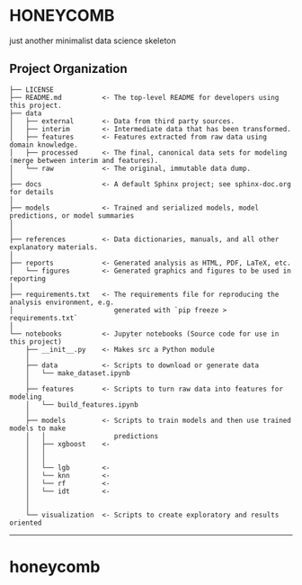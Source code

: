 HONEYCOMB
==============================

just another minimalist data science skeleton

Project Organization
------------

    ├── LICENSE
    ├── README.md          <- The top-level README for developers using this project.
    ├── data
    │   ├── external       <- Data from third party sources.
    │   ├── interim        <- Intermediate data that has been transformed.
    │   ├── features       <- Features extracted from raw data using domain knowledge.
    │   ├── processed      <- The final, canonical data sets for modeling (merge between interim and features).
    │   └── raw            <- The original, immutable data dump.
    │
    ├── docs               <- A default Sphinx project; see sphinx-doc.org for details
    │
    ├── models             <- Trained and serialized models, model predictions, or model summaries
    │
    │
    ├── references         <- Data dictionaries, manuals, and all other explanatory materials.
    │
    ├── reports            <- Generated analysis as HTML, PDF, LaTeX, etc.
    │   └── figures        <- Generated graphics and figures to be used in reporting
    │
    ├── requirements.txt   <- The requirements file for reproducing the analysis environment, e.g.
    │                         generated with `pip freeze > requirements.txt`
    │
    └── notebooks          <- Jupyter notebooks (Source code for use in this project)
        ├── __init__.py    <- Makes src a Python module
        │
        ├── data           <- Scripts to download or generate data
        │   └── make_dataset.ipynb
        │
        ├── features       <- Scripts to turn raw data into features for modeling
        │   └── build_features.ipynb
        │
        ├── models         <- Scripts to train models and then use trained models to make
        │   │                 predictions
        │   ├── xgboost    <-
        │   │
        │   │
        │   └── lgb        <- 
        │   └── knn        <-
        │   └── rf         <-
        │   └── idt        <-
        │
        │
        └── visualization  <- Scripts to create exploratory and results oriented 

--------


# honeycomb
